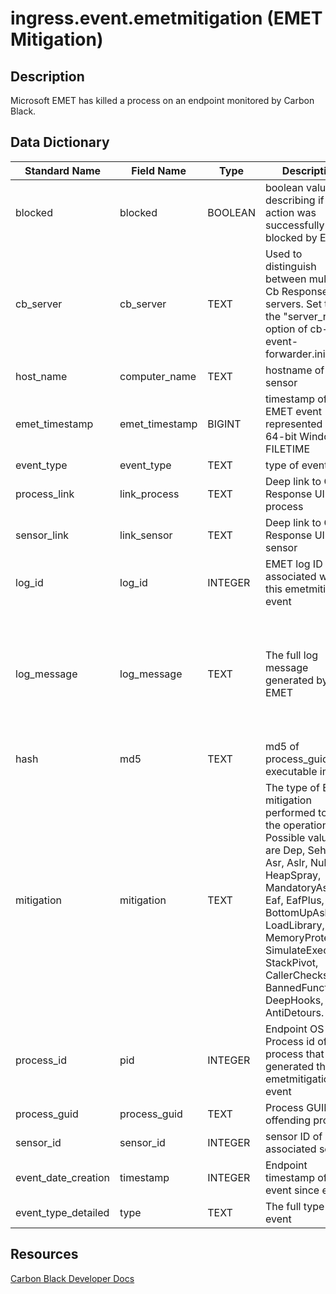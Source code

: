 # ingress.event.emetmitigation (EMET Mitigation)

## Description
Microsoft EMET has killed a process on an endpoint monitored by Carbon Black.

## Data Dictionary
|Standard Name|Field Name|Type|Description|Sample Value|
|---|---|---|---|---|
|blocked|blocked|BOOLEAN|boolean value describing if the action was successfully blocked by EMET|true|
|cb_server|cb_server|TEXT|Used to distinguish between multiple Cb Response servers. Set this in the "server_name" option of cb-event-forwarder.ini.|cbserver|
|host_name|computer_name|TEXT|hostname of the sensor|JASON-WIN81-VM|
|emet_timestamp|emet_timestamp|BIGINT|timestamp of EMET event represented by a 64-bit Windows FILETIME|130949318600000000|
|event_type|event_type|TEXT|type of event|filemod|
|process_link|link_process|TEXT|Deep link to Cb Response UI for process|https://cbtests/#analyze/00000001-0000-0d10-01d1-39b621f894f9/1|
|sensor_link|link_sensor|TEXT|Deep link to Cb Response UI for sensor|https://cbtests/#/host/1|
|log_id|log_id|INTEGER|EMET log ID associated with this emetmitigation event|1032|
|log_message|log_message|TEXT|The full log message generated by EMET|EMET detected EAF mitigation and will close the application: EMET_Test64.exe\r\n\r\nEAF check failed:\n  Application \t: C:\Users\dan\Desktop\EMET_TEST\EMET_Test64.exe\n  User Name \t: DANWIN764\dan\n  Session ID \t: 1\n  PID \t\t: 0xD10 (3344)\n  TID \t\t: 0xDB4 (3508)\n  Module \t: N/A\n  Mod Base \t: 0x0000000000000000\n  Mod Address \t: 0x000000000297000D\n  Mem Address \t: 0x0000000000000000\n\r\n|
|hash|md5|TEXT|md5 of process_guid executable image|7A2870C2A8283B3630BF7670D0362B94|
|mitigation|mitigation|TEXT|The type of EMET mitigation performed to block the operation. Possible values are Dep, Sehop, Asr, Aslr, NullPage, HeapSpray, MandatoryAslr, Eaf, EafPlus, BottomUpAslr, LoadLibrary, MemoryProtection, SimulateExecFlow, StackPivot, CallerChecks, BannedFunctions, DeepHooks, AntiDetours.|Eaf|
|process_id|pid|INTEGER|Endpoint OS Process id of process that generated the emetmitigation event|3344|
|process_guid|process_guid|TEXT|Process GUID of offending process|00000001-0000-0d10-01d1-39b621f894f9|
|sensor_id|sensor_id|INTEGER|sensor ID of associated sensor|1|
|event_date_creation|timestamp|INTEGER|Endpoint timestamp of this event since epoch|1450458260|
|event_type_detailed|type|TEXT|The full type of event|ingress.event.emetmitigation|

## Resources
[Carbon Black Developer Docs](https://developer.carbonblack.com/reference/enterprise-response/event-forwarder/event-schema/#ingress-event-emetmitigation-emet-mitigation)
